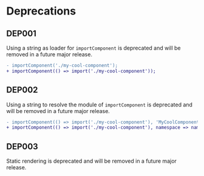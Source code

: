 # Deprecations

## DEP001

Using a string as loader for `importComponent` is deprecated and will be removed in a future major release.

```diff
- importComponent('./my-cool-component');
+ importComponent(() => import('./my-cool-component'));
```

## DEP002

Using a string to resolve the module of `importComponent` is deprecated and will be removed in a future major release.

```diff
- importComponent(() => import('./my-cool-component'), 'MyCoolComponent');
+ importComponent(() => import('./my-cool-component'), namespace => namespace.MyCoolComponent);
```

## DEP003

Static rendering is deprecated and will be removed in a future major release.
